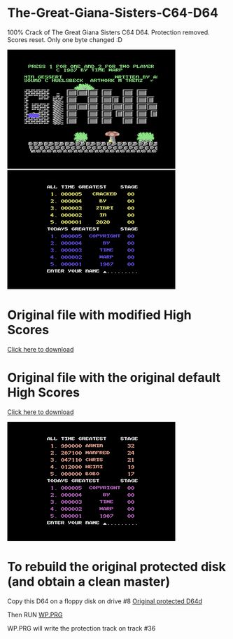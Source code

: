 # The-Great-Giana-Sisters-C64-D64
100% Crack of The Great Giana Sisters C64 D64. Protection removed. Scores reset. Only one byte changed :D

<img src="https://github.com/Zibri/The-Great-Giana-Sisters-C64-D64/blob/master/gianna1.png">
<img src="https://github.com/Zibri/The-Great-Giana-Sisters-C64-D64/blob/master/gianna2.png">

# Original file with modified High Scores
<a href="https://github.com/Zibri/The-Great-Giana-Sisters-C64-D64/raw/master/The%20Great%20Gianna%20Sisters.d64">Click here to download</a>

# Original file with the original default High Scores
<a href="https://github.com/Zibri/The-Great-Giana-Sisters-C64-D64/raw/master/The%20Great%20Gianna%20Sisters%20-%20Original%20Hiscores.d64">Click here to download</a>

<img src="https://github.com/Zibri/The-Great-Giana-Sisters-C64-D64/blob/master/gianna3.png">

# To rebuild the original protected disk (and obtain a clean master)

Copy this D64 on a floppy disk on drive #8
<a href="https://github.com/Zibri/The-Great-Giana-Sisters-C64-D64/raw/master/The%20Great%20Giana%20Sisters%20ORIGINAL.d64">Original protected D64d</a>

Then RUN
<a href="https://github.com/Zibri/The-Great-Giana-Sisters-C64-D64/raw/master/WP.PRG">WP.PRG</a>

WP.PRG will write the protection track on track #36
